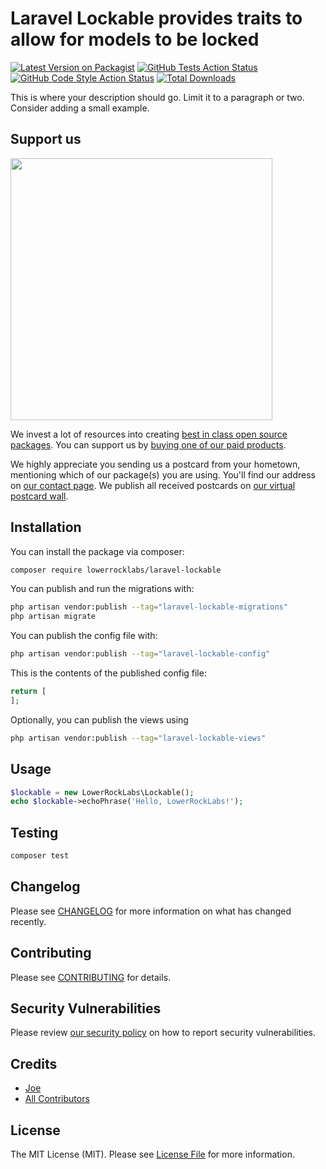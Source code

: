 # Laravel Lockable provides traits to allow for models to be locked

[![Latest Version on Packagist](https://img.shields.io/packagist/v/lowerrocklabs/laravel-lockable.svg?style=flat-square)](https://packagist.org/packages/lowerrocklabs/laravel-lockable)
[![GitHub Tests Action Status](https://img.shields.io/github/workflow/status/lowerrocklabs/laravel-lockable/run-tests?label=tests)](https://github.com/lowerrocklabs/laravel-lockable/actions?query=workflow%3Arun-tests+branch%3Amain)
[![GitHub Code Style Action Status](https://img.shields.io/github/workflow/status/lowerrocklabs/laravel-lockable/Fix%20PHP%20code%20style%20issues?label=code%20style)](https://github.com/lowerrocklabs/laravel-lockable/actions?query=workflow%3A"Fix+PHP+code+style+issues"+branch%3Amain)
[![Total Downloads](https://img.shields.io/packagist/dt/lowerrocklabs/laravel-lockable.svg?style=flat-square)](https://packagist.org/packages/lowerrocklabs/laravel-lockable)

This is where your description should go. Limit it to a paragraph or two. Consider adding a small example.

## Support us

[<img src="https://github-ads.s3.eu-central-1.amazonaws.com/laravel-lockable.jpg?t=1" width="419px" />](https://spatie.be/github-ad-click/laravel-lockable)

We invest a lot of resources into creating [best in class open source packages](https://spatie.be/open-source). You can support us by [buying one of our paid products](https://spatie.be/open-source/support-us).

We highly appreciate you sending us a postcard from your hometown, mentioning which of our package(s) you are using. You'll find our address on [our contact page](https://spatie.be/about-us). We publish all received postcards on [our virtual postcard wall](https://spatie.be/open-source/postcards).

## Installation

You can install the package via composer:

```bash
composer require lowerrocklabs/laravel-lockable
```

You can publish and run the migrations with:

```bash
php artisan vendor:publish --tag="laravel-lockable-migrations"
php artisan migrate
```

You can publish the config file with:

```bash
php artisan vendor:publish --tag="laravel-lockable-config"
```

This is the contents of the published config file:

```php
return [
];
```

Optionally, you can publish the views using

```bash
php artisan vendor:publish --tag="laravel-lockable-views"
```

## Usage

```php
$lockable = new LowerRockLabs\Lockable();
echo $lockable->echoPhrase('Hello, LowerRockLabs!');
```

## Testing

```bash
composer test
```

## Changelog

Please see [CHANGELOG](CHANGELOG.md) for more information on what has changed recently.

## Contributing

Please see [CONTRIBUTING](CONTRIBUTING.md) for details.

## Security Vulnerabilities

Please review [our security policy](../../security/policy) on how to report security vulnerabilities.

## Credits

- [Joe](https://github.com/LowerRockLabs)
- [All Contributors](../../contributors)

## License

The MIT License (MIT). Please see [License File](LICENSE.md) for more information.
